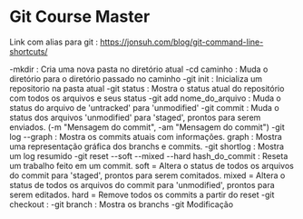 # Git Course Master

Link com alias para git : https://jonsuh.com/blog/git-command-line-shortcuts/

-mkdir : Cria uma nova pasta no diretório atual
-cd caminho : Muda o diretório para o diretório passado no caminho
-git init : Inicializa um repositorio na pasta atual
-git status : Mostra o status atual do repositório com todos os arquivos e seus status
-git add nome_do_arquivo : Muda o status do arquivo de 'untracked' para 'unmodified'
-git commit : Muda o status dos arquivos 'unmodified' para 'staged', prontos para serem enviados. (-m "Mensagem do commit", -am "Mensagem do commit")
-git log --graph : Mostra os commits atuais com informações.
    graph : Mostra uma representação gráfica dos branchs e commits.
-git shortlog : Mostra um log resumido
-git reset --soft --mixed --hard hash_do_commit : Reseta um trabalho feito em um commit. 
    soft = Altera o status de todos os arquivos do commit para 'staged', prontos para serem comitados.
    mixed = Altera o status de todos os arquivos do commit para 'unmodified', prontos para serem editados.
    hard = Remove todos os commits a partir do reset
-git checkout : 
-git branch : Mostra os branchs
-git 
Modificação
